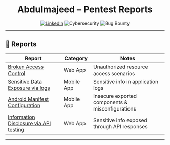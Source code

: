 <p align="center">


<h1 align="center">Abdulmajeed – Pentest Reports</h1>

<p align="center">
  <a href="https://www.linkedin.com/in/abdulmajeed-zahrani"><img alt="LinkedIn" src="https://img.shields.io/badge/LinkedIn-Profile-blue?logo=linkedin"></a>
  <img alt="Cybersecurity" src="https://img.shields.io/badge/Cybersecurity-BlueTeam%20%7C%20RedTeam-0d1117?labelColor=30363d">
  <img alt="Bug Bounty" src="https://img.shields.io/badge/Bug%20Bounty-Reports-161b22">
</p>

---





## 📄 Reports

| Report | Category | Notes |
|--------|----------|-------|
| [Broken Access Control](./Abdulmajeed%20Broken%20Access%20Control.pdf) | Web App | Unauthorized resource access scenarios |
| [Sensitive Data Exposure via logs](./Abdulmajeed_Sensitive%20Data%20Exposure%20via%20logs.pdf) | Mobile App | Sensitive info in application logs |
| [Android Manifest Configuration](./Abdulmajeed_Android%20Manifest%20Configuration.pdf) | Mobile App | Insecure exported components & misconfigurations |
| [Information Disclosure via API testing](./Abdulmajeed_Information%20disclosure%20via%20api%20testing.pdf) | Web App | Sensitive info exposed through API responses | 






---

